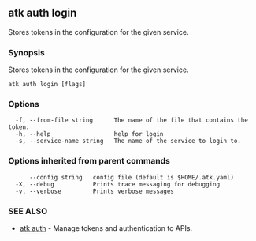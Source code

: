 ## atk auth login

Stores tokens in the configuration for the given service.

### Synopsis

Stores tokens in the configuration for the given service.

```
atk auth login [flags]
```

### Options

```
  -f, --from-file string      The name of the file that contains the token.
  -h, --help                  help for login
  -s, --service-name string   The name of the service to login to.
```

### Options inherited from parent commands

```
      --config string   config file (default is $HOME/.atk.yaml)
  -X, --debug           Prints trace messaging for debugging
  -v, --verbose         Prints verbose messages
```

### SEE ALSO

* [atk auth](atk_auth.md)	 - Manage tokens and authentication to APIs.

